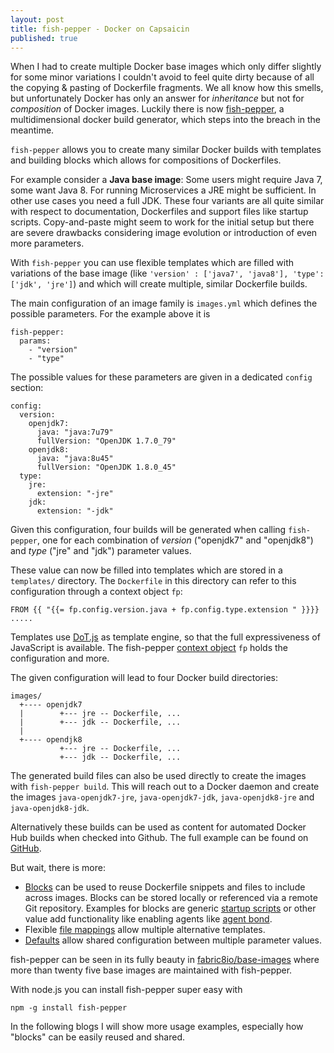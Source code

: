```yaml
---
layout: post
title: fish-pepper - Docker on Capsaicin
published: true
---
```


When I had to  create multiple Docker base images which only differ slightly for some minor variations I couldn't avoid to feel quite dirty because of all the copying & pasting of Dockerfile fragments. We all know how this smells, but unfortunately Docker has only an answer for *inheritance* but not for *composition* of Docker images. Luckily there is now [fish-pepper][1], a multidimensional docker build generator, which steps into the breach in the meantime.

<!-- more -->

`fish-pepper` allows you to create many similar Docker builds with templates and building blocks which allows for compositions of Dockerfiles.

For example consider a **Java base image**: Some users might require Java 7, some want Java 8. For running Microservices a JRE might be sufficient. In other use cases you need a full JDK. These four variants are all quite similar with respect to documentation, Dockerfiles and support files like startup scripts.  Copy-and-paste might seem to work for the initial setup but there are severe drawbacks considering image evolution or introduction of even more parameters.

With `fish-pepper` you can use flexible templates which are filled with variations of the base image (like `'version' : ['java7', 'java8'], 'type': ['jdk', 'jre']`) and which will create multiple, similar Dockerfile builds. 

The main configuration of an image family is `images.yml` which defines the possible parameters. For the example above it is

```
fish-pepper:
  params:
    - "version"
    - "type"
```

The possible values for these parameters are given in a dedicated `config` section:

```
config:
  version:
    openjdk7:
      java: "java:7u79"
      fullVersion: "OpenJDK 1.7.0_79"
    openjdk8:
      java: "java:8u45"
      fullVersion: "OpenJDK 1.8.0_45"
  type:
    jre:
      extension: "-jre"
    jdk:
      extension: "-jdk"
```

Given this configuration, four builds will be generated when calling `fish-pepper`, one for each combination of *version* ("openjdk7" and "openjdk8") and *type* ("jre" and "jdk") parameter values. 

These value can now be filled into templates which are stored in a `templates/` directory. The `Dockerfile` in this directory can refer to this configuration through a context object `fp`:

```
FROM {{ "{{= fp.config.version.java + fp.config.type.extension " }}}}
.....
```

Templates use [DoT.js][2] as template engine, so that the full expressiveness of JavaScript is available. The fish-pepper [context object][3] `fp` holds the configuration and more.

The given configuration will lead to four Docker build directories:

```
images/
  +---- openjdk7
  |        +--- jre -- Dockerfile, ...
  |        +--- jdk -- Dockerfile, ...
  |
  +---- opendjk8
           +--- jre -- Dockerfile, ...
           +--- jdk -- Dockerfile, ...
```

The generated build files can also be used directly to create the images with `fish-pepper build`. This will reach out to a Docker daemon and create the images `java-openjdk7-jre`, `java-openjdk7-jdk`, `java-openjdk8-jre` and  `java-openjdk8-jdk`.

Alternatively these builds can be used as content for automated Docker Hub builds when checked into Github. The full example can be found on [GitHub][4].

But wait, there is more:

* [Blocks][5] can be used to reuse Dockerfile snippets and files to include across images. Blocks can be stored locally or referenced via a remote Git repository. Examples for blocks are generic [startup scripts][6] or other value add functionality like enabling agents like [agent bond][7].
* Flexible [file mappings][8] allow multiple alternative templates.
* [Defaults][9] allow shared configuration between multiple parameter values.
	 
fish-pepper can be seen in its fully beauty in [fabric8io/base-images][10] where more than twenty five base images are maintained with fish-pepper. 

With node.js you can install fish-pepper super easy with 

    npm -g install fish-pepper

In the following blogs I will show more usage examples, especially how "blocks" can be easily reused and shared. 

[1]:	https://github.com/fabric8io/fish-pepper
[2]:	http://olado.github.io/doT/index.html
[3]:	https://github.com/fabric8io/fish-pepper#template-context
[4]:	https://github.com/fabric8io/fish-pepper/tree/master/example
[5]:	https://github.com/fabric8io/fish-pepper#blocks
[6]:	https://github.com/fabric8io/run-java-sh/tree/master/fish-pepper/run-java-sh
[7]:	https://github.com/fabric8io/agent-bond/tree/master/fish-pepper/agent-bond
[8]:	https://github.com/fabric8io/fish-pepper#file-mappings
[9]:	https://github.com/fabric8io/fish-pepper#defaults
[10]:	https://github.com/fabric8io/base-images
